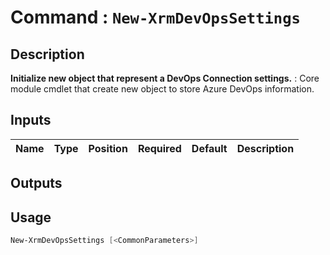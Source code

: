 ﻿# Command : `New-XrmDevOpsSettings` 

## Description

**Initialize new object that represent a DevOps Connection settings.** : Core module cmdlet that create new object to store Azure DevOps information.

## Inputs

Name|Type|Position|Required|Default|Description
----|----|--------|--------|-------|-----------

## Outputs

## Usage

```Powershell 
New-XrmDevOpsSettings [<CommonParameters>]
``` 



